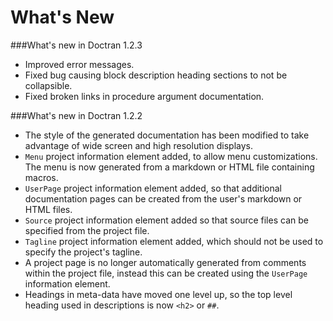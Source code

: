 # What's New

###What's new in Doctran 1.2.3

 * Improved error messages.
 * Fixed bug causing block description heading sections to not be collapsible.
 * Fixed broken links in procedure argument documentation.

###What's new in Doctran 1.2.2

 * The style of the generated documentation has been modified to take advantage of wide screen and high resolution displays.
 * `Menu` project information element added, to allow menu customizations. The menu is now generated from a markdown or HTML file containing macros.
 * `UserPage` project information element added, so that additional documentation pages can be created from the user's markdown or HTML files.
 * `Source` project information element added so that source files can be specified from the project file. 
 * `Tagline` project information element added, which should not be used to specify the project's tagline.
 * A project page is no longer automatically generated from comments within the project file, instead this can be created using the `UserPage` information element.
 * Headings in meta-data have moved one level up, so the top level heading used in descriptions is now `<h2>` or `##`.
  




